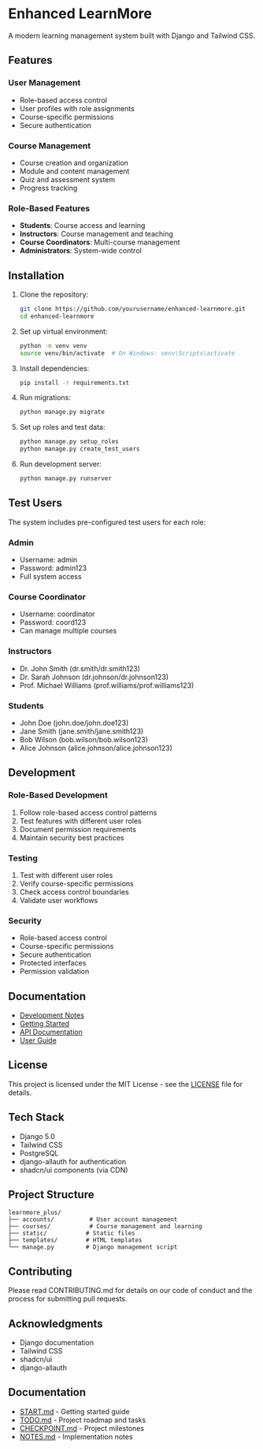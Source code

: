 # Enhanced LearnMore

A modern learning management system built with Django and Tailwind CSS.

## Features

### User Management
- Role-based access control
- User profiles with role assignments
- Course-specific permissions
- Secure authentication

### Course Management
- Course creation and organization
- Module and content management
- Quiz and assessment system
- Progress tracking

### Role-Based Features
- **Students**: Course access and learning
- **Instructors**: Course management and teaching
- **Course Coordinators**: Multi-course management
- **Administrators**: System-wide control

## Installation

1. Clone the repository:
   ```bash
   git clone https://github.com/yourusername/enhanced-learnmore.git
   cd enhanced-learnmore
   ```

2. Set up virtual environment:
   ```bash
   python -m venv venv
   source venv/bin/activate  # On Windows: venv\Scripts\activate
   ```

3. Install dependencies:
   ```bash
   pip install -r requirements.txt
   ```

4. Run migrations:
   ```bash
   python manage.py migrate
   ```

5. Set up roles and test data:
   ```bash
   python manage.py setup_roles
   python manage.py create_test_users
   ```

6. Run development server:
   ```bash
   python manage.py runserver
   ```

## Test Users

The system includes pre-configured test users for each role:

### Admin
- Username: admin
- Password: admin123
- Full system access

### Course Coordinator
- Username: coordinator
- Password: coord123
- Can manage multiple courses

### Instructors
- Dr. John Smith (dr.smith/dr.smith123)
- Dr. Sarah Johnson (dr.johnson/dr.johnson123)
- Prof. Michael Williams (prof.williams/prof.williams123)

### Students
- John Doe (john.doe/john.doe123)
- Jane Smith (jane.smith/jane.smith123)
- Bob Wilson (bob.wilson/bob.wilson123)
- Alice Johnson (alice.johnson/alice.johnson123)

## Development

### Role-Based Development
1. Follow role-based access control patterns
2. Test features with different user roles
3. Document permission requirements
4. Maintain security best practices

### Testing
1. Test with different user roles
2. Verify course-specific permissions
3. Check access control boundaries
4. Validate user workflows

### Security
- Role-based access control
- Course-specific permissions
- Secure authentication
- Protected interfaces
- Permission validation

## Documentation
- [Development Notes](NOTES.md)
- [Getting Started](START.md)
- [API Documentation](docs/api.md)
- [User Guide](docs/user-guide.md)

## License
This project is licensed under the MIT License - see the [LICENSE](LICENSE) file for details.

## Tech Stack

- Django 5.0
- Tailwind CSS
- PostgreSQL
- django-allauth for authentication
- shadcn/ui components (via CDN)

## Project Structure
```
learnmore_plus/
├── accounts/          # User account management
├── courses/           # Course management and learning
├── static/           # Static files
├── templates/        # HTML templates
└── manage.py         # Django management script
```

## Contributing
Please read CONTRIBUTING.md for details on our code of conduct and the process for submitting pull requests.

## Acknowledgments

- Django documentation
- Tailwind CSS
- shadcn/ui
- django-allauth

## Documentation
- [START.md](START.md) - Getting started guide
- [TODO.md](TODO.md) - Project roadmap and tasks
- [CHECKPOINT.md](CHECKPOINT.md) - Project milestones
- [NOTES.md](NOTES.md) - Implementation notes 
